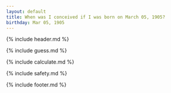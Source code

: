 ```yaml
---
layout: default
title: When was I conceived if I was born on March 05, 1905?
birthday: Mar 05, 1905
---
```


{% include header.md %}

{% include guess.md %}

{% include calculate.md %}

{% include safety.md %}

{% include footer.md %}



